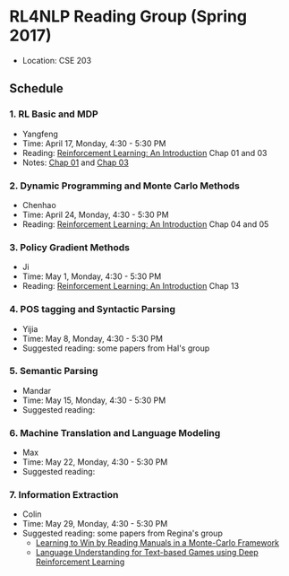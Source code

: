 # RL4NLP Reading Group (Spring 2017)

- Location: CSE 203

## Schedule

### 1. RL Basic and MDP

- Yangfeng
- Time: April 17, Monday, 4:30 - 5:30 PM
- Reading: [Reinforcement Learning: An Introduction](http://incompleteideas.net/sutton/book/bookdraft2016sep.pdf) Chap 01 and 03
- Notes: [Chap 01](notes/01-rl-basic.md) and [Chap 03](notes/02-mdp.md)

### 2. Dynamic Programming and Monte Carlo Methods

- Chenhao
- Time: April 24, Monday, 4:30 - 5:30 PM
- Reading: [Reinforcement Learning: An Introduction](http://incompleteideas.net/sutton/book/bookdraft2016sep.pdf) Chap 04 and 05

### 3. Policy Gradient Methods

- Ji
- Time: May 1, Monday, 4:30 - 5:30 PM
- Reading: [Reinforcement Learning: An Introduction](http://incompleteideas.net/sutton/book/bookdraft2016sep.pdf) Chap 13

### 4. POS tagging and Syntactic Parsing

- Yijia
- Time: May 8, Monday, 4:30 - 5:30 PM
- Suggested reading: some papers from Hal's group

### 5. Semantic Parsing

- Mandar
- Time: May 15, Monday, 4:30 - 5:30 PM
- Suggested reading:

### 6. Machine Translation and Language Modeling

- Max
- Time: May 22, Monday, 4:30 - 5:30 PM
- Suggested reading:

### 7. Information Extraction

- Colin
- Time: May 29, Monday, 4:30 - 5:30 PM
- Suggested reading: some papers from Regina's group
	- [Learning to Win by Reading Manuals in a Monte-Carlo Framework](http://people.csail.mit.edu/regina/my_papers/civ11.pdf)
	- [Language Understanding for Text-based Games using Deep Reinforcement Learning](http://people.csail.mit.edu/regina/my_papers/TG15.pdf)
